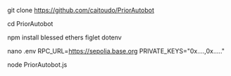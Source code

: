 git clone https://github.com/caitoudo/PriorAutobot

cd PriorAutobot

npm install blessed ethers figlet dotenv

nano .env
RPC_URL=https://sepolia.base.org
PRIVATE_KEYS="0x....,0x....."

node PriorAutobot.js
